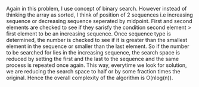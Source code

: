 Again in this problem, I use concept of binary search. However instead of thinking the array as sorted, I think of position of 2 sequences i.e increasing sequence or decreasing sequence seperated by midpoint. First and second elements are checked to see if they sarisfy the condition second element > first element to be an increasing sequence. Once sequence type is determined, the number is checked to see if it is greater than the smallest element in the sequence or smaller than the last element. So if the number to be searched for lies in the increasing sequence, the search space is reduced by setting the first and the last to the sequence and the same process is repeated once again. This way, everytime we look for solution, we are reducing the search space to half or by some fraction times the original. Hence the overall complexity of the algorithm is O(nlog(n)).
